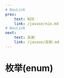 ```yaml
---
# NavLink
prev:
    text: NIO
    link: /javase/nio.md
# NavLink
next:
    text: 反射
    link: /javase/反射.md
---
```

# 枚举(enum)
